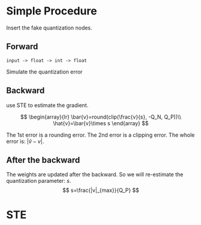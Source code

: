 # Simple Procedure

Insert the fake quantization nodes.

## Forward

	input -> float -> int -> float
Simulate the quantization error
## Backward
use STE to estimate the gradient.

$$
\begin{array}{lr}
\bar{v}=round(clip(\frac{v}{s}, -Q_N, Q_P))\\
\hat{v}=\bar{v}\times s
\end{array}
$$

The 1st error is a rounding error.
The 2nd error is a clipping error.
The whole error is: $|\hat{v}-v|$.

## After the backward
The weights are updated after the backward.
So we will re-estimate the quantization parameter: $s$.
$$
s=\frac{|v|_{max}}{Q_P}
$$


# STE

